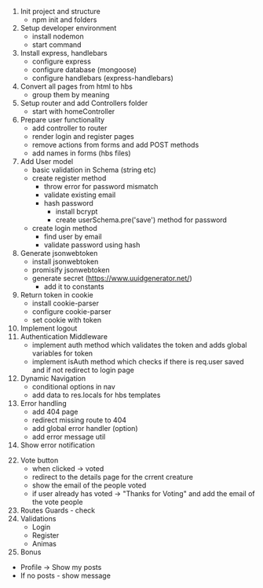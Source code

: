 1. Init project and structure
   -  npm init and folders
2. Setup developer environment
   -  install nodemon
   -  start command
3. Install express, handlebars
   -  configure express
   -  configure database (mongoose)
   -  configure handlebars (express-handlebars)
4. Convert all pages from html to hbs
   -  group them by meaning
5. Setup router and add Controllers folder
   -  start with homeController
6. Prepare user functionality
   -  add controller to router
   -  render login and register pages
   -  remove actions from forms and add POST methods
   -  add names in forms (hbs files)
7. Add User model
   -  basic validation in Schema (string etc)
   -  create register method
      -  throw error for password mismatch
      -  validate existing email
      -  hash password
         -  install bcrypt
         -  create userSchema.pre('save') method for password
   -  create login method
      -  find user by email
      -  validate password using hash
8. Generate jsonwebtoken
   -  install jsonwebtoken
   -  promisify jsonwebtoken
   -  generate secret (https://www.uuidgenerator.net/)
      -  add it to constants
9. Return token in cookie
   -  install cookie-parser
   -  configure cookie-parser
   -  set cookie with token
10.   Implement logout
11.   Authentication Middleware
      -  implement auth method which validates the token and adds global variables for token
      -  implement isAuth method which checks if there is req.user saved and if not redirect to login page
12.   Dynamic Navigation
      -  conditional options in nav
      -  add data to res.locals for hbs templates
13.   Error handling
      -  add 404 page
      -  redirect missing route to 404
      -  add global error handler (option)
      -  add error message util
14.   Show error notification

<!-- SECOND PART -->

<!-- 15. Provide endponts to navigation in both states (app.get to all links) -->
<!-- 16. Add Creature model to mongoose -->

<!-- 17. Add Creature
   - DON'T FORGET TO ADD OWNER
   - on success redirect to all posts page -->

<!-- 18. Implement All Posts Page
    - show each creature with image, name, etc.
    - If no creatures 'There are no posts yet' -->
<!-- 19. Add details page (for Creatures)
    - if the user is the owner of the post shoud have "Edit" and "Delete" buttons
    - If the user hasn't logged it -> no buttons
    - If the user is not the owner -> vote button -->
<!-- 20. Delete Creature
    - on success redirect to all posts page
21. Edit Creature
    - on success redirect to all posts page -->
22. Vote button
    - when clicked -> voted
    - redirect to the details page for the crrent creature
    - show the email of the people voted
    - if user already has voted -> "Thanks for Voting" and add the email of the vote people
23. Routes Guards - check
24. Validations
    - Login
    - Register
    - Animas
25. Bonus

-  Profile -> Show my posts
-  If no posts - show message
